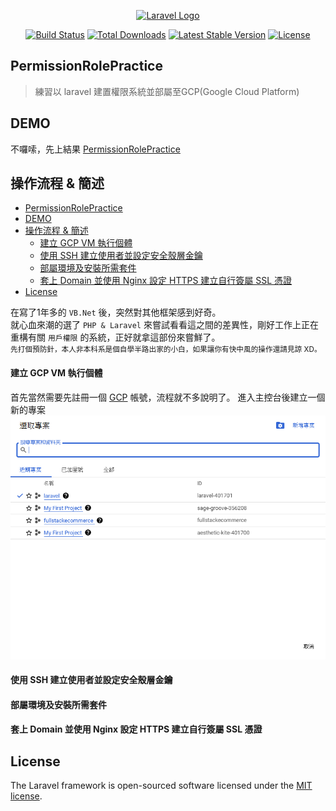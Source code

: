 <p align="center"><a href="https://laravel.com" target="_blank"><img src="https://raw.githubusercontent.com/laravel/art/master/logo-lockup/5%20SVG/2%20CMYK/1%20Full%20Color/laravel-logolockup-cmyk-red.svg" width="400" alt="Laravel Logo"></a></p>

<p align="center">
<a href="https://github.com/laravel/framework/actions"><img src="https://github.com/laravel/framework/workflows/tests/badge.svg" alt="Build Status"></a>
<a href="https://packagist.org/packages/laravel/framework"><img src="https://img.shields.io/packagist/dt/laravel/framework" alt="Total Downloads"></a>
<a href="https://packagist.org/packages/laravel/framework"><img src="https://img.shields.io/packagist/v/laravel/framework" alt="Latest Stable Version"></a>
<a href="https://packagist.org/packages/laravel/framework"><img src="https://img.shields.io/packagist/l/laravel/framework" alt="License"></a>
</p>

## PermissionRolePractice
> 練習以 laravel 建置權限系統並部屬至GCP(Google Cloud Platform)

## DEMO
不囉嗦，先上結果 [PermissionRolePractice](https://skyery.ddns.net)

## 操作流程 & 簡述
- [PermissionRolePractice](#permissionrolepractice)
- [DEMO](#demo)
- [操作流程 \& 簡述](#操作流程--簡述)
    - [建立 GCP VM 執行個體](#建立-gcp-vm-執行個體)
    - [使用 SSH 建立使用者並設定安全殼層金鑰](#使用-ssh-建立使用者並設定安全殼層金鑰)
    - [部屬環境及安裝所需套件](#部屬環境及安裝所需套件)
    - [套上 Domain 並使用 Nginx 設定 HTTPS 建立自行簽屬 SSL 憑證](#套上-domain-並使用-nginx-設定-https-建立自行簽屬-ssl-憑證)
- [License](#license)

在寫了1年多的 `VB.Net` 後，突然對其他框架感到好奇。
<br>
就心血來潮的選了 `PHP & Laravel` 來嘗試看看這之間的差異性，剛好工作上正在重構有關 `用戶權限` 的系統，正好就拿這部份來嘗鮮了。
<br>
<small>先打個預防針，本人非本科系是個自學半路出家的小白，如果讓你有快中風的操作還請見諒 XD。</small>

<a id="create_vm"></a>
#### 建立 GCP VM 執行個體
首先當然需要先註冊一個 [GCP](https://cloud.google.com/) 帳號，流程就不多說明了。
進入主控台後建立一個新的專案
![test](https://github.com/Skyery/PermissionRolePractice/blob/master/readme/GCP_%E6%96%B0%E5%A2%9E%E5%B0%88%E6%A1%88.png?raw=true)

<a id="set_ssh"></a>
#### 使用 SSH 建立使用者並設定安全殼層金鑰

<a id="deployment_environment"></a>
#### 部屬環境及安裝所需套件

<a id="set_domain_and_ssl"></a>
#### 套上 Domain 並使用 Nginx 設定 HTTPS 建立自行簽屬 SSL 憑證

## License

The Laravel framework is open-sourced software licensed under the [MIT license](https://opensource.org/licenses/MIT).
